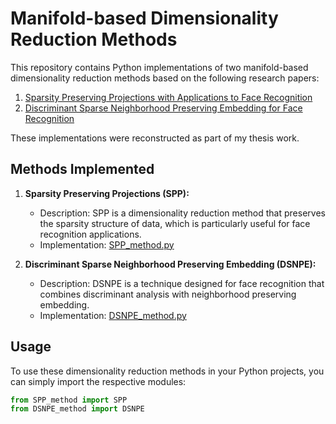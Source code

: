 # Manifold-based Dimensionality Reduction Methods

This repository contains Python implementations of two manifold-based dimensionality reduction methods based on the following research papers:

1. [Sparsity Preserving Projections with Applications to Face Recognition]([link_to_paper1](https://www.sciencedirect.com/science/article/abs/pii/S0031320309001964))
2. [Discriminant Sparse Neighborhood Preserving Embedding for Face Recognition]([link_to_paper2](https://www.sciencedirect.com/science/article/abs/pii/S0031320312000672?via%3Dihub))

These implementations were reconstructed as part of my thesis work.

## Methods Implemented

1. **Sparsity Preserving Projections (SPP):**
   - Description: SPP is a dimensionality reduction method that preserves the sparsity structure of data, which is particularly useful for face recognition applications.
   - Implementation: [SPP_method.py](SPP_method.py)

2. **Discriminant Sparse Neighborhood Preserving Embedding (DSNPE):**
   - Description: DSNPE is a technique designed for face recognition that combines discriminant analysis with neighborhood preserving embedding.
   - Implementation: [DSNPE_method.py](DSNPE_method.py)

## Usage

To use these dimensionality reduction methods in your Python projects, you can simply import the respective modules:

```python
from SPP_method import SPP
from DSNPE_method import DSNPE
